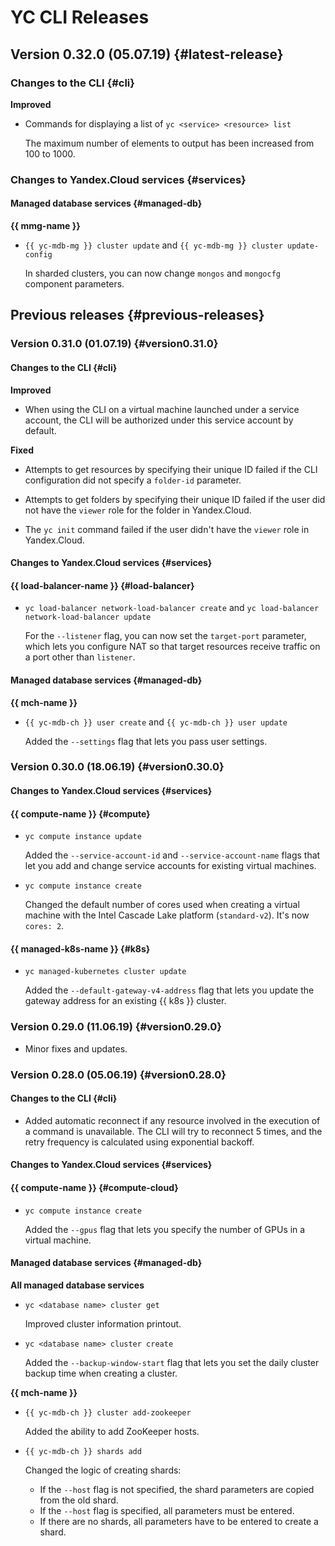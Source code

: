 # YC CLI Releases

## Version 0.32.0 (05.07.19) {#latest-release}

### Changes to the CLI {#cli}

**Improved**

- Commands for displaying a list of `yc <service> <resource> list`

    The maximum number of elements to output has been increased from 100 to 1000.

### Changes to Yandex.Cloud services {#services}

#### Managed database services {#managed-db}

**{{ mmg-name }}**

- `{{ yc-mdb-mg }} cluster update` and `{{ yc-mdb-mg }} cluster update-config`

    In sharded clusters, you can now change `mongos` and `mongocfg` component parameters.

## Previous releases {#previous-releases}

### Version 0.31.0 (01.07.19) {#version0.31.0}

#### Changes to the CLI {#cli}

**Improved**

- When using the CLI on a virtual machine launched under a service account, the CLI will be authorized under this service account by default.

**Fixed**

- Attempts to get resources by specifying their unique ID failed if the CLI configuration did not specify a `folder-id` parameter.

- Attempts to get folders by specifying their unique ID failed if the user did not have the `viewer` role for the folder in Yandex.Cloud.

- The `yc init` command failed if the user didn't have the `viewer` role in Yandex.Cloud.

#### Changes to Yandex.Cloud services {#services}

#### {{ load-balancer-name }} {#load-balancer}

- `yc load-balancer network-load-balancer create` and `yc load-balancer network-load-balancer update`

    For the `--listener` flag, you can now set the `target-port` parameter, which lets you configure NAT so that target resources receive traffic on a port other than `listener`.

#### Managed database services {#managed-db}

**{{ mch-name }}**

- `{{ yc-mdb-ch }} user create` and `{{ yc-mdb-ch }} user update`

    Added the `--settings` flag that lets you pass user settings.

### Version 0.30.0 (18.06.19) {#version0.30.0}

#### Changes to Yandex.Cloud services {#services}

#### {{ compute-name }} {#compute}

- `yc compute instance update`

    Added the `--service-account-id` and `--service-account-name` flags that let you add and change service accounts for existing virtual machines.

- `yc compute instance create`

    Changed the default number of cores used when creating a virtual machine with the Intel Cascade Lake platform (`standard-v2`). It's now `cores: 2`.

#### {{ managed-k8s-name }} {#k8s}

- `yc managed-kubernetes cluster update`

    Added the `--default-gateway-v4-address` flag that lets you update the gateway address for an existing {{ k8s }} cluster.

### Version 0.29.0 (11.06.19) {#version0.29.0}

- Minor fixes and updates.

### Version 0.28.0 (05.06.19) {#version0.28.0}

#### Changes to the CLI {#cli}

- Added automatic reconnect if any resource involved in the execution of a command is unavailable. The CLI will try to reconnect 5 times, and the retry frequency is calculated using exponential backoff.

#### Changes to Yandex.Cloud services {#services}

#### {{ compute-name }} {#compute-cloud}

- `yc compute instance create`

    Added the `--gpus` flag that lets you specify the number of GPUs in a virtual machine.

#### Managed database services {#managed-db}

**All managed database services**

- `yc <database name> cluster get`

    Improved cluster information printout.

- `yc <database name> cluster create`

    Added the `--backup-window-start` flag that lets you set the daily cluster backup time when creating a cluster.

**{{ mch-name }}**

- `{{ yc-mdb-ch }} cluster add-zookeeper`

    Added the ability to add ZooKeeper hosts.

- `{{ yc-mdb-ch }} shards add`

    Changed the logic of creating shards:
    - If the `--host` flag is not specified, the shard parameters are copied from the old shard.
    - If the `--host` flag is specified, all parameters must be entered.
    - If there are no shards, all parameters have to be entered to create a shard.

